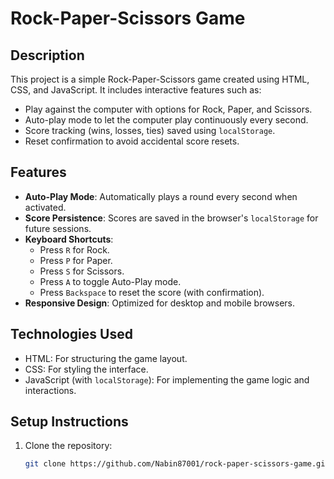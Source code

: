# Rock-Paper-Scissors Game

## Description
This project is a simple Rock-Paper-Scissors game created using HTML, CSS, and JavaScript. It includes interactive features such as:
- Play against the computer with options for Rock, Paper, and Scissors.
- Auto-play mode to let the computer play continuously every second.
- Score tracking (wins, losses, ties) saved using `localStorage`.
- Reset confirmation to avoid accidental score resets.

## Features
- **Auto-Play Mode**: Automatically plays a round every second when activated.
- **Score Persistence**: Scores are saved in the browser's `localStorage` for future sessions.
- **Keyboard Shortcuts**:
  - Press `R` for Rock.
  - Press `P` for Paper.
  - Press `S` for Scissors.
  - Press `A` to toggle Auto-Play mode.
  - Press `Backspace` to reset the score (with confirmation).
- **Responsive Design**: Optimized for desktop and mobile browsers.

## Technologies Used
- HTML: For structuring the game layout.
- CSS: For styling the interface.
- JavaScript (with `localStorage`): For implementing the game logic and interactions.

## Setup Instructions
1. Clone the repository:
   ```bash
   git clone https://github.com/Nabin87001/rock-paper-scissors-game.git
